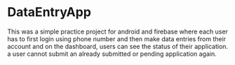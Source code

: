 # DataEntryApp
This was a simple practice project for android and firebase where each user has to first login using phone number and then make data entries from their account and on the dashboard, users can see the status of their application. a user cannot submit an already submitted or pending application again.
